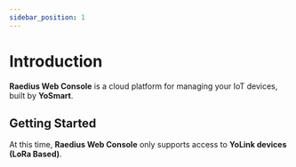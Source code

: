 ```yaml
---
sidebar_position: 1
---
```


# Introduction

**Raedius Web Console** is a cloud platform for managing your IoT devices, built by **YoSmart**.

## Getting Started

At this time, **Raedius Web Console** only supports access to **YoLink devices** **(LoRa Based)**.
